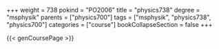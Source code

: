 +++
weight = 738
pokind = "PO2006"
title = "physics738"
degree = "msphysik"
parents = ["physics700"]
tags = ["msphysik", "physics738", "physics700"]
categories = ["course"]
bookCollapseSection = false
+++

{{< genCoursePage >}}
